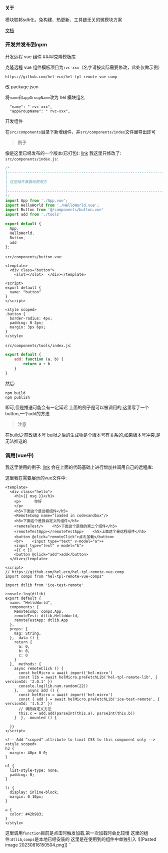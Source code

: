#### 关于

模块联邦sdk化，免构建、热更新、工具链无关的微模块方案

[文档](https://tnfe.github.io/hel/)

### 开发并发布到npm

开发远程 vue 组件
####克隆模板库

克隆远程 vue 组件模板项目为`rvc-xxx`（名字请按实际需要修改，此处仅做示例）

```
https://github.com/hel-eco/hel-tpl-remote-vue-comp
```

改 package.json

将`name`和`appGroupName`改为 hel 模块组名

```
  "name": " rvc-xxx",
  "appGroupName": " rvc-xxx",
```

开发组件

在`src/components`目录下新增组件，并`src/components/index`文件里导出即可

> 例子

像是这里已经发布的一个版本(已打包):
[link](https://unpkg.com/browse/ice-test-remote@1.5.2/)
我这里只修改了:
`src/components/index.js`:
```javascript
/*  
|--------------------------------------------------------------------------  
|  
| 这些组件暴露给使用方  
|  
|--------------------------------------------------------------------------  
*/  
import App from './App.vue';  
import HelloWorld from './HelloWorld.vue';  
import Button from '@/components/button.vue'  
import add from './tools'  
  
export default {  
  App,  
  HelloWorld,  
  Button,  
  add  
};
```

`src/components/button.vue`:
```vue
<template>  
  <div class="button">  
    <slot></slot>  </div></template>  
  
<script>  
export default {  
  name: "button"  
}  
</script>  
  
<style scoped>  
.button {  
  border-radius: 4px;  
  padding: 0 3px;  
  margin: 3px 6px;  
}  
</style>
```
`src/components/tools/index.js`:
```javascript
export default {  
    add: function (a, b) {  
        return a + b  
    }  
}
```

然后:
```shell
npm build
npm publish
```
即可,但是推送可能会有一定延迟
上面的例子是可以被调用的,这里写了一个button,一个add的方法

> 注意

在build之前改版本号
build之后的生成物是个版本号有关系的,如果版本号冲突,是无法推送的
### 调用(vue中)

我这里使用的例子:
[link](https://codesandbox.io/s/demo-load-remote-vue-comp-st0295)
会在上面的代码基础上进行增加并调用自己的远程库:

这里我在需要展示的vue文件中:
```vue
<template>  
  <div class="hello">  
    <h1>{{ msg }}</h1>  
    <p>      你好  
    </p>  
    <h5>下面这个是远程组件</h5>  
    <RemoteComp name="loaded in codesandbox"/>  
    <h5>下面这个是我自定义的组件</h5>  
    <remoteTest/>    <h5>下面这个是我的第二个组件</h5>  
    <remoteTestApp></remoteTestApp>    <h5>上面这个是远程组件</h5>  
    <button @click="remoteClick">点击加载</button>  
    <br>    <input type="text" v-model="a">+  
    <input type="text" v-model="b">  
    ={{ c }}  
    <button @click="add">add</button>  
  </div></template>  
  
<script>  
// https://github.com/hel-eco/hel-tpl-remote-vue-comp  
import comps from "hel-tpl-remote-vue-comps"  
  
import dtlib from 'ice-test-remote'  
  
console.log(dtlib)  
export default {  
  name: "HelloWorld",  
  components: {  
    RemoteComp: comps.App,  
    remoteTest: dtlib.HelloWorld,  
    remoteTestApp: dtlib.App  
  },  
  props: {  
    msg: String,  
  },  data () {  
    return {  
      a: 0,  
      b: 0,  
      c: 0  
    }  
  },  methods: {  
    async remoteClick () {  
      const helMicro = await import('hel-micro')  
      const lib = await helMicro.preFetchLib('hel-tpl-remote-lib', { versionId: '2.0.1' })  
      console.log(lib.num.random(22))  
    },    async add () {  
      const helMicro = await import('hel-micro')  
      const { add } = await helMicro.preFetchLib('ice-test-remote', { versionId: '1.5.2' })  
      // 调用自定义方法  
      this.c = add.add(parseInt(this.a), parseInt(this.b))  
    }  },  mounted () {  
  
  }}  
</script>  
  
<!-- Add "scoped" attribute to limit CSS to this component only -->  
<style scoped>  
h3 {  
  margin: 40px 0 0;  
}  
  
ul {  
  list-style-type: none;  
  padding: 0;  
}  
  
li {  
  display: inline-block;  
  margin: 0 10px;  
}  
  
a {  
  color: #42b983;  
}  
</style>
```

这里调用`function`目前是点击时触发加载,第一次加载时会比较慢
这里的组件:`dtlib`,`comps`是本地已经安装的
这里是在使用到的组件中单独引入
![[Pasted image 20230816150504.png]]
``